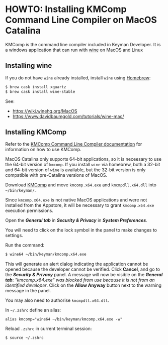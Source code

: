 # HOWTO: Installing KMComp Command Line Compiler on MacOS Catalina

KMComp is the command line compiler included in Keyman Developer. It is a windows application that can run with [wine](https://www.winehq.org/) on MacOS and Linux

## Installing wine


If you do not have `wine` already installed, install `wine` using [Homebrew](https://brew.sh/):

```sh
$ brew cask install xquartz
$ brew cask install wine-stable
```

See:
* https://wiki.winehq.org/MacOS
* https://www.davidbaumgold.com/tutorials/wine-mac/ 

## Installing KMComp

Refer to the [KMComp Command Line Compiler documentation](https://help.keyman.com/developer/13.0/context/kmcomp?fbclid=IwAR3lbDSPATZ_E5U3q5lpeiIK3-oVE2ulImiK8vIBDX9kG6h2bPoCjycNluQ) for information on how to use KMComp.

MacOS Catalina only supports 64-bit applications, so it is neceesary to use the 64-bit version of `kmcomp`. If you install `wine` via homebrew, both a 32-bit and 64-bit version of `wine` is available, but the 32-bit version is only compatible with pre-Catalina versions of MacOS.

Download [KMComp](https://keyman.com/developer/download) and move `kmcomp.x64.exe` and `kmcmpdll.x64.dll` into `~/bin/keyman/`.

Since `kmcomp.x64.exe` is not native MacOS applications and were not installed from the Appstore, it will be necessary to grant `kmcomp.x64.exe` execution permissions.

Open the __*General tab*__ in __*Security & Privacy*__ in __*System Preferences*__. 

You will need to click on the lock symbol in the panel to make changes to settings.

Run the command:

```sh
$ wine64 ~/bin/keyman/kmcomp.x64.exe
```

This will generate an alert dialog indicating the application cannot be opened because the developer cannot be verified. Click __Cancel__, and go to the __*Security & Privacy*__ panel. A message will now be visible on the __*General tab*__: _"kmcomp.x64.exe" was blocked from use because it is not from an identified developer_. Click on the __Allow Anyway__ button next to the warning message in the panel.

You may also need to authorise `kmcmpdll.x64.dll`.

In `~/.zshrc` define an alias:

```
alias kmcomp="wine64 ~/bin/keyman/kmcomp.x64.exe -w"
```

Reload `.zshrc` in current terminal session:

```sh
$ source ~/.zshrc
```
